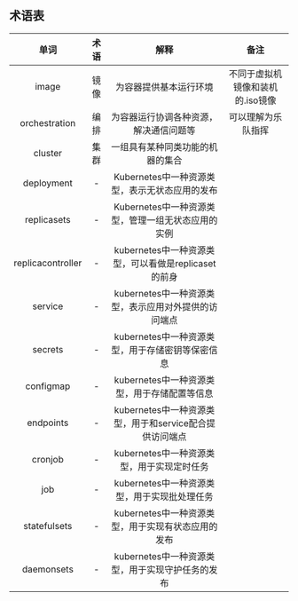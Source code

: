 术语表
-------

|单词|术语|解释|备注
|:-:|:-:|:-:|:-:|
|image|镜像|为容器提供基本运行环境|不同于虚拟机镜像和装机的.iso镜像|
|orchestration|编排|为容器运行协调各种资源，解决通信问题等|可以理解为乐队指挥|
|cluster|集群|一组具有某种同类功能的机器的集合||
|deployment|-|Kubernetes中一种资源类型，表示无状态应用的发布||
|replicasets|-|Kubernetes中一种资源类型，管理一组无状态应用的实例||
|replicacontroller|-|kubernetes中一种资源类型，可以看做是replicaset的前身||
|service|-|kubernetes中一种资源类型，表示应用对外提供的访问端点||
|secrets|-|kubernetes中一种资源类型，用于存储密钥等保密信息||
|configmap|-|kubernetes中一种资源类型，用于存储配置等信息||
|endpoints|-|kubernetes中一种资源类型，用于和service配合提供访问端点||
|cronjob|-|kubernetes中一种资源类型，用于实现定时任务||
|job|-|kubernetes中一种资源类型，用于实现批处理任务||
|statefulsets|-|kubernetes中一种资源类型，用于实现有状态应用的发布||
|daemonsets|-|kubernetes中一种资源类型，用于实现守护任务的发布||

